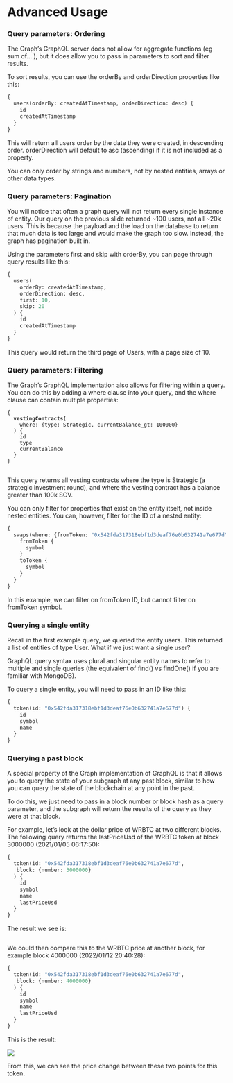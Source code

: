 # Advanced Usage

### Query parameters: Ordering

The Graph’s GraphQL server does not allow for aggregate functions (eg sum of… ), but it does allow you to pass in parameters to sort and filter results.

To sort results, you can use the orderBy and orderDirection properties like this:

```graphql
{
  users(orderBy: createdAtTimestamp, orderDirection: desc) {
    id
    createdAtTimestamp
  }
}

```

This will return all users order by the date they were created, in descending order. orderDirection will default to asc (ascending) if it is not included as a property.

You can only order by strings and numbers, not by nested entities, arrays or other data types.

### Query parameters: Pagination

You will notice that often a graph query will not return every single instance of entity. Our query on the previous slide returned \~100 users, not all \~20k users. This is because the payload and the load on the database to return that much data is too large and would make the graph too slow. Instead, the graph has pagination built in.

Using the parameters first and skip with orderBy, you can page through query results like this:

```graphql
{
  users(
    orderBy: createdAtTimestamp, 
    orderDirection: desc,
    first: 10,
    skip: 20
  ) {
    id
    createdAtTimestamp
  }
}
```

This query would return the third page of Users, with a page size of 10.

### Query parameters: Filtering

The Graph’s GraphQL implementation also allows for filtering within a query. You can do this by adding a where clause into your query, and the where clause can contain multiple properties:

<pre class="language-graphql"><code class="lang-graphql">{
<strong>  vestingContracts(
</strong>    where: {type: Strategic, currentBalance_gt: 100000}
  ) {
    id
    type
    currentBalance
  }
}

</code></pre>

This query returns all vesting contracts where the type is Strategic (a strategic investment round), and where the vesting contract has a balance greater than 100k SOV.

You can only filter for properties that exist on the entity itself, not inside nested entities. You can, however, filter for the ID of a nested entity:

```graphql
{
  swaps(where: {fromToken: "0x542fda317318ebf1d3deaf76e0b632741a7e677d"}) {
    fromToken {
      symbol
    }
    toToken {
      symbol
    }
  }
}

```

In this example, we can filter on fromToken ID, but cannot filter on fromToken symbol.

### Querying a single entity

Recall in the first example query, we queried the entity users. This returned a list of entities of type User. What if we just want a single user?

GraphQL query syntax uses plural and singular entity names to refer to multiple and single queries (the equivalent of find() vs findOne() if you are familiar with MongoDB).

To query a single entity, you will need to pass in an ID like this:

```graphql
{
  token(id: "0x542fda317318ebf1d3deaf76e0b632741a7e677d") {
    id
    symbol
    name
  }
}
```

### Querying a past block

A special property of the Graph implementation of GraphQL is that it allows you to query the state of your subgraph at any past block, similar to how you can query the state of the blockchain at any point in the past.

To do this, we just need to pass in a block number or block hash as a query parameter, and the subgraph will return the results of the query as they were at that block.

For example, let’s look at the dollar price of WRBTC at two different blocks. The following query returns the lastPriceUsd of the WRBTC token at block 3000000 (2021/01/05 06:17:50):

```graphql
{
  token(id: "0x542fda317318ebf1d3deaf76e0b632741a7e677d",
   block: {number: 3000000}
  ) {
    id
    symbol
    name
    lastPriceUsd
  }
}
```

The result we see is:

<img src="https://lh5.googleusercontent.com/lj1FguVNBLIUid1x49Y148IXs9WWQnsSwrQnmq-NtO3kNiLQt-YjFPAO0vQxCkTZYZ_Mo9-2O5mzIYogXFlBjjRwCCINeo1smSO63PQvEzFRledc-kKi_3Sx7gn81fT-xw1mxrKgV-L9Yf7XxfrEzwA" alt="" data-size="original">

We could then compare this to the WRBTC price at another block, for example block 4000000 (2022/01/12 20:40:28):

```graphql
{
  token(id: "0x542fda317318ebf1d3deaf76e0b632741a7e677d",
   block: {number: 4000000}
  ) {
    id
    symbol
    name
    lastPriceUsd
  }
}
```

This is the result:

![](https://lh6.googleusercontent.com/mWvP4342\_NAPGZotZyzdem4NenHWcn73i8g2nqLe5xfyBRCDgz8stBCnNgAO5TPW\_U8vy2xY7PAiP0OMq0seoo7w6uI77oowQz4YEg1Ilx4UybptEHnTl2VC3e9FWvtV-ZLi9H-\_1TksB-b8xg7RFOE)

From this, we can see the price change between these two points for this token.
